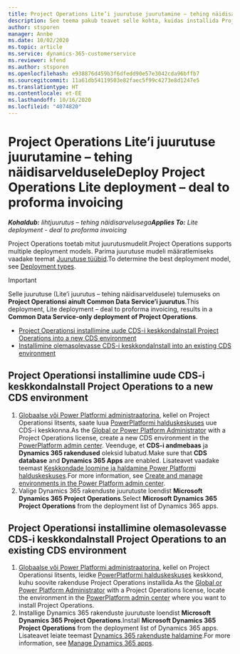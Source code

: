 ```yaml
---
title: Project Operations Lite’i juurutuse juurutamine – tehing näidisarveldusele
description: See teema pakub teavet selle kohta, kuidas installida Project Operations Lite’i juurutust – tehing näidisarveldusele.
author: stsporen
manager: Annbe
ms.date: 10/02/2020
ms.topic: article
ms.service: dynamics-365-customerservice
ms.reviewer: kfend
ms.author: stsporen
ms.openlocfilehash: e938876d459b3f6dfedd90e57e3042cda96bffb7
ms.sourcegitcommit: 11a61db54119503e82faec5f99c4273e8d1247e5
ms.translationtype: HT
ms.contentlocale: et-EE
ms.lasthandoff: 10/16/2020
ms.locfileid: "4074820"
---
```

# <a name="deploy-project-operations-lite-deployment--deal-to-proforma-invoicing"></a><span data-ttu-id="92e97-103">Project Operations Lite’i juurutuse juurutamine – tehing näidisarveldusele</span><span class="sxs-lookup"><span data-stu-id="92e97-103">Deploy Project Operations Lite deployment – deal to proforma invoicing</span></span>

<span data-ttu-id="92e97-104">_**Kohaldub:** lihtjuurutus – tehing näidisarvelusega_</span><span class="sxs-lookup"><span data-stu-id="92e97-104">_**Applies To:** Lite deployment - deal to proforma invoicing_</span></span>

<span data-ttu-id="92e97-105">Project Operations toetab mitut juurutusmudelit.</span><span class="sxs-lookup"><span data-stu-id="92e97-105">Project Operations supports multiple deployment models.</span></span> <span data-ttu-id="92e97-106">Parima juurutuse mudeli määratlemiseks vaadake teemat [Juurutuse tüübid](determine-deployment-type.md).</span><span class="sxs-lookup"><span data-stu-id="92e97-106">To determine the best deployment model, see [Deployment types](determine-deployment-type.md).</span></span>


> [!IMPORTANT]
> <span data-ttu-id="92e97-107">Selle juurutuse (Lite’i juurutus – tehing näidisarveldusele) tulemuseks on **Project Operationsi ainult Common Data Service’i juurutus**.</span><span class="sxs-lookup"><span data-stu-id="92e97-107">This deployment, Lite deployment – deal to proforma invoicing, results in a **Common Data Service-only deployment of Project Operations**.</span></span>

- [<span data-ttu-id="92e97-108">Project Operationsi installimine uude CDS-i keskkonda</span><span class="sxs-lookup"><span data-stu-id="92e97-108">Install Project Operations into a new CDS environment</span></span>](#new)
- [<span data-ttu-id="92e97-109">Installimine olemasolevasse CDS-i keskkonda</span><span class="sxs-lookup"><span data-stu-id="92e97-109">Install into an existing CDS environment</span></span>](#existing)



## <a name="install-project-operations-to-a-new-cds-environment"></a><a name="new"></a><span data-ttu-id="92e97-110">Project Operationsi installimine uude CDS-i keskkonda</span><span class="sxs-lookup"><span data-stu-id="92e97-110">Install Project Operations to a new CDS environment</span></span>

1. <span data-ttu-id="92e97-111">[Globaalse või Power Platformi administraatorina](https://docs.microsoft.com/power-platform/admin/global-service-administrators-can-administer-without-license), kellel on Project Operationsi litsents, saate luua [PowerPlatformi halduskeskuses](https://admin.powerplatform.com) uue CDS-i keskkonna.</span><span class="sxs-lookup"><span data-stu-id="92e97-111">As the [Global or Power Platform Administrator](https://docs.microsoft.com/power-platform/admin/global-service-administrators-can-administer-without-license) with a Project Operations license, create a new CDS environment in the [PowerPlatform admin center](https://admin.powerplatform.com).</span></span> <span data-ttu-id="92e97-112">Veenduge, et **CDS-i andmebaas** ja **Dynamics 365 rakendused** oleksid lubatud.</span><span class="sxs-lookup"><span data-stu-id="92e97-112">Make sure that **CDS database** and **Dynamics 365 Apps** are enabled.</span></span> <span data-ttu-id="92e97-113">Lisateavet vaadake teemast [Keskkondade loomine ja haldamine Power Platformi halduskeskuses](https://docs.microsoft.com/power-platform/admin/create-environment#create-an-environment-in-the-power-platform-admin-center).</span><span class="sxs-lookup"><span data-stu-id="92e97-113">For more information, see [Create and manage environments in the Power Platform admin center](https://docs.microsoft.com/power-platform/admin/create-environment#create-an-environment-in-the-power-platform-admin-center).</span></span>
2. <span data-ttu-id="92e97-114">Valige Dynamics 365 rakenduste juurutuste loendist **Microsoft Dynamics 365 Project Operations**.</span><span class="sxs-lookup"><span data-stu-id="92e97-114">Select **Microsoft Dynamics 365 Project Operations** from the deployment list of Dynamics 365 apps.</span></span>


## <a name="install-project-operations-to-an-existing-cds-environment"></a><a name="existing"></a><span data-ttu-id="92e97-115">Project Operationsi installimine olemasolevasse CDS-i keskkonda</span><span class="sxs-lookup"><span data-stu-id="92e97-115">Install Project Operations to an existing CDS environment</span></span>

1. <span data-ttu-id="92e97-116">[Globaalse või Power Platformi administraatorina](https://docs.microsoft.com/power-platform/admin/global-service-administrators-can-administer-without-license), kellel on Project Operationsi litsents, leidke [PowerPlatformi halduskeskuses](https://admin.powerplatform.com) keskkond, kuhu soovite rakenduse Project Operations installida.</span><span class="sxs-lookup"><span data-stu-id="92e97-116">As the [Global or Power Platform Administrator](https://docs.microsoft.com/power-platform/admin/global-service-administrators-can-administer-without-license) with a Project Operations license, locate the environment in the [PowerPlatform admin center](https://admin.powerplatform.com) where you want to install Project Operations.</span></span>
2. <span data-ttu-id="92e97-117">Installige Dynamics 365 rakenduste juurutuste loendist **Microsoft Dynamics 365 Project Operations**.</span><span class="sxs-lookup"><span data-stu-id="92e97-117">Install **Microsoft Dynamics 365 Project Operations** from the deployment list of Dynamics 365 apps.</span></span> <span data-ttu-id="92e97-118">Lisateavet leiate teemast [Dynamics 365 rakenduste haldamine](https://docs.microsoft.com/power-platform/admin/manage-apps).</span><span class="sxs-lookup"><span data-stu-id="92e97-118">For more information, see [Manage Dynamics 365 apps](https://docs.microsoft.com/power-platform/admin/manage-apps).</span></span>


